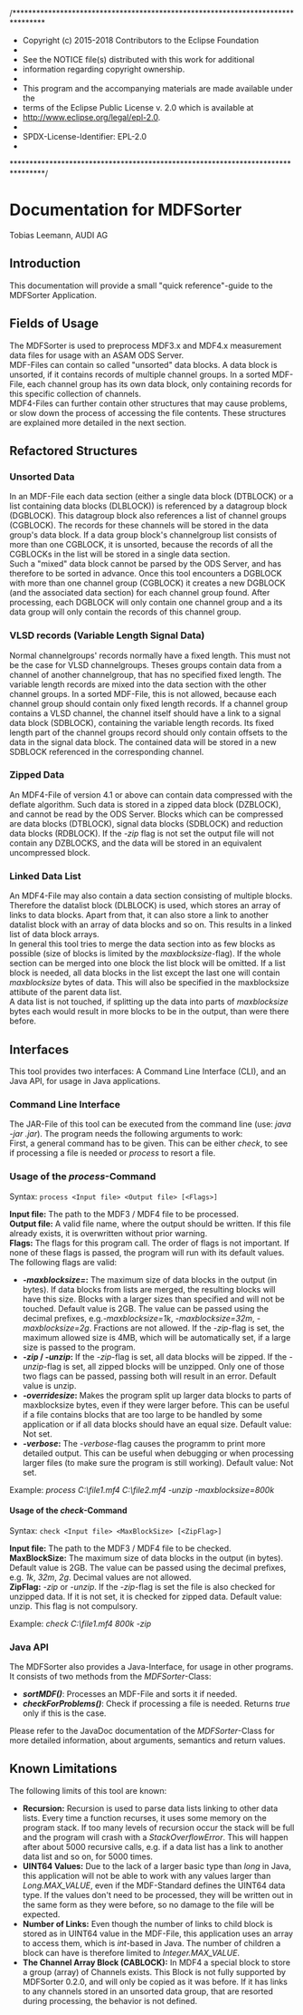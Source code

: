 /********************************************************************************
 * Copyright (c) 2015-2018 Contributors to the Eclipse Foundation
 *
 * See the NOTICE file(s) distributed with this work for additional
 * information regarding copyright ownership.
 *
 * This program and the accompanying materials are made available under the
 * terms of the Eclipse Public License v. 2.0 which is available at
 * http://www.eclipse.org/legal/epl-2.0.
 *
 * SPDX-License-Identifier: EPL-2.0
 *
 ********************************************************************************/

# Documentation for MDFSorter
Tobias Leemann, AUDI AG

## Introduction
This documentation will provide a small "quick reference"-guide to the MDFSorter Application.

## Fields of Usage
The MDFSorter is used to preprocess MDF3.x and MDF4.x measurement data files for usage with an ASAM ODS Server.  
MDF-Files can contain so called "unsorted" data blocks. A data block is unsorted, if it contains records of multiple channel groups. In a sorted MDF-File, each channel group has its own data block, only containing records for this specific collection of channels.  
MDF4-Files can further contain other structures that may cause problems, or slow down the process of accessing the file contents. These structures are explained more detailed in the next section.

## Refactored Structures

### Unsorted Data
In an MDF-File each data section (either a single data block (DTBLOCK) or a list containing data blocks (DLBLOCK)) is referenced by a datagroup block (DGBLOCK). This datagroup block also references a list of channel groups (CGBLOCK). The records for these channels will be stored in the data group's data block. If a data group block's channelgroup list consists of more than one CGBLOCK, it is unsorted, because the records of all the CGBLOCKs in the list will be stored in a single data section.  
Such a "mixed" data block cannot be parsed by the ODS Server, and has therefore to be sorted in advance. Once this tool encounters a DGBLOCK with more than one channel group (CGBLOCK) it creates a new DGBLOCK (and the associated data section) for each channel group found. After processing, each DGBLOCK will only contain one channel group and a its data group will only contain the records of this channel group.

### VLSD records (Variable Length Signal Data)
Normal channelgroups' records normally have a fixed length. This must not be the case for VLSD channelgroups. Theses groups contain data from a channel of another channelgroup, that has no specified fixed length. The variable length records are mixed into the data section with the other channel groups. In a sorted MDF-File, this is not allowed, because each channel group should contain only fixed length records. If a channel group contains a VLSD channel, the channel itself should have a link to a signal data block (SDBLOCK), containing the variable length records. Its fixed length part of the channel groups record should only contain offsets to the data in the signal data block. The contained data will be stored in a new SDBLOCK referenced in the corresponding channel.

### Zipped Data
An MDF4-File of version 4.1 or above can contain data compressed with the deflate algorithm. Such data is stored in a zipped data block (DZBLOCK), and cannot be read by the ODS Server. Blocks which can be compressed are data blocks (DTBLOCK), signal data blocks (SDBLOCK) and reduction data blocks (RDBLOCK). If the *-zip* flag is not set the output file will not contain any DZBLOCKS, and the data will be stored in an equivalent uncompressed block.

### Linked Data List
An MDF4-File may also contain a data section consisting of multiple blocks. Therefore the datalist block (DLBLOCK) is used, which stores an array of links to data blocks. Apart from that, it can also store a link to another datalist block with an array of data blocks and so on. This results in a linked list of data block arrays.  
In general this tool tries to merge the data section into as few blocks as possible (size of blocks is limited by the *maxblocksize*-flag). If the whole section can be merged into one block the list block will be omitted. If a list block is needed, all data blocks in the list except the last one will contain *maxblocksize* bytes of data. This will also be specified in the maxblocksize attibute of the parent data list.  
A data list is not touched, if splitting up the data into parts of *maxblocksize* bytes each would result in more blocks to be in the output, than were there before.

## Interfaces
This tool provides two interfaces: A Command Line Interface (CLI), and an Java API, for usage in Java applications.

### Command Line Interface
The JAR-File of this tool can be executed from the command line (use: *java -jar <nameOfJar>.jar*). The program needs the following arguments to work:  
First, a general command has to be given. This can be either *check*, to see if processing a file is needed or *process* to resort a file.

### Usage of the *process*-Command
Syntax:	`process <Input file> <Output file> [<Flags>]`

__Input file:__ The path to the MDF3 / MDF4 file to be processed.  
__Output file:__ A valid file name, where the output should be written. If this file already exists, it is overwritten without prior warning.  
__Flags:__ The flags for this program call. The order of flags is not important. If none of these flags is passed, the program will run with its default values. The following flags are valid:

 - __*-maxblocksize=<value>*:__ The maximum size of data blocks in the output (in bytes). If data blocks from lists are merged, the resulting blocks will have this size. Blocks with a larger sizes than specified and will not be touched. Default value is 2GB. The value can be passed using the decimal prefixes, e.g.*-maxblocksize=1k*, *-maxblocksize=32m*, *-maxblocksize=2g*. Fractions are not allowed. If the *-zip*-flag is set, the maximum allowed size is 4MB, which will be automatically set, if a large size is passed to the program.
 - __*-zip* / *-unzip*:__ If the *-zip*-flag is set, all data blocks will be zipped. If the *-unzip*-flag is set, all zipped blocks will be unzipped. Only one of those two flags can be passed, passing both will result in an error. Default value is unzip. 
 - __*-overridesize*:__ Makes the program split up larger data blocks to parts of maxblocksize bytes, even if they were larger before. This can be useful if a file contains blocks that are too large to be handled by some application or if all data blocks should have an equal size. Default value: Not set.
 - __*-verbose*:__ The *-verbose*-flag causes the programm to print more detailed output. This can be useful when debugging or when processing larger files (to make sure the program is still working). Default value: Not set.

Example: *process C:\\file1.mf4 C:\\file2.mf4 -unzip -maxblocksize=800k*

#### Usage of the *check*-Command
Syntax: `check <Input file> <MaxBlockSize> [<ZipFlag>]`

__Input file:__ The path to the MDF3 / MDF4 file to be checked.  
__MaxBlockSize:__ The maximum size of data blocks in the output (in bytes). Default value is 2GB. The value can be passed using the decimal prefixes, e.g. *1k*, *32m*, *2g*. Decimal values are not allowed.  
__ZipFlag:__ *-zip* or *-unzip*. If the *-zip*-flag is set the file is also checked for unzipped data. If it is not set, it is checked for zipped data. Default value: unzip. This flag is not compulsory. 

Example: *check C:\\file1.mf4 800k -zip*

### Java API
The MDFSorter also provides a Java-Interface, for usage in other programs. It consists of two methods from the *MDFSorter*-Class:

 - __*sortMDF()*__: Processes an MDF-File and sorts it if needed.
 - __*checkForProblems()*__: Check if processing a file is needed. Returns *true* only if this is the case.

Please refer to the JavaDoc documentation of the *MDFSorter*-Class for more detailed information, about arguments, semantics and return values.

## Known Limitations
The following limits of this tool are known:

 - __Recursion:__ Recursion is used to parse data lists linking to other data lists. Every time a function recurses, it uses some memory on the program stack. If too many levels of recursion occur the stack will be full and the program will crash with a *StackOverflowError*. This will happen after about 5000 recursive calls, e.g. if a data list has a link to another data list and so on, for 5000 times. 
 - __UINT64 Values:__ Due to the lack of a larger basic type than *long* in Java, this application will not be able to work with any values larger than *Long.MAX_VALUE*, even if the MDF-Standard defines the UINT64 data type. If the values don't need to be processed, they will be written out in the same form as they were before, so no damage to the file will be expected.
 - __Number of Links:__ Even though the number of links to child block is stored as in UINT64 value in the MDF-File, this application uses an array to access them, which is *int*-based in Java. The number of children a block can have is therefore limited to *Integer.MAX_VALUE*.
 - __The Channel Array Block (CABLOCK):__ In MDF4 a special block to store a group (array) of Channels exists. This Block is not fully supported by MDFSorter 0.2.0, and will only be copied as it was before. If it has links to any channels stored in an unsorted data group, that are resorted during processing, the behavior is not defined.
